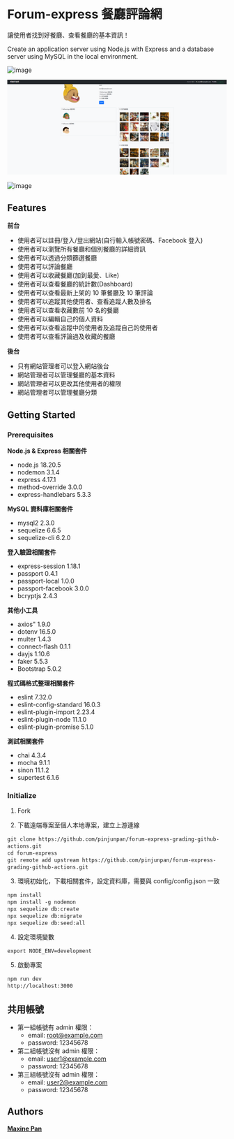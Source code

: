 # Forum-express 餐廳評論網
讓使用者找到好餐廳、查看餐廳的基本資訊！

Create an application server using Node.js with Express and a database server using MySQL in the local environment.

![image](https://github.com/pinjunpan/forum-express-grading-github-actions/blob/main/public/images/main.png)

![image](https://github.com/pinjunpan/forum-express-grading-github-actions/blob/main/public/images/profile.png)

![image](https://github.com/pinjunpan/forum-express-grading-github-actions/blob/main/public/images/admin.png)

## Features

**前台**
- 使用者可以註冊/登入/登出網站(自行輸入帳號密碼、Facebook 登入)
- 使用者可以瀏覽所有餐廳和個別餐廳的詳細資訊
- 使用者可以透過分類篩選餐廳
- 使用者可以評論餐廳
- 使用者可以收藏餐廳(加到最愛、Like)
- 使用者可以查看餐廳的統計數(Dashboard)
- 使用者可以查看最新上架的 10 筆餐廳及 10 筆評論
- 使用者可以追蹤其他使用者、查看追蹤人數及排名
- 使用者可以查看收藏數前 10 名的餐廳
- 使用者可以編輯自己的個人資料
- 使用者可以查看追蹤中的使用者及追蹤自己的使用者
- 使用者可以查看評論過及收藏的餐廳

**後台**
- 只有網站管理者可以登入網站後台
- 網站管理者可以管理餐廳的基本資料
- 網站管理者可以更改其他使用者的權限
- 網站管理者可以管理餐廳分類

## Getting Started

### Prerequisites

**Node.js & Express 相關套件**
- node.js 18.20.5
- nodemon 3.1.4
- express 4.17.1
- method-override 3.0.0
- express-handlebars 5.3.3

**MySQL 資料庫相關套件**
- mysql2 2.3.0
- sequelize 6.6.5
- sequelize-cli 6.2.0

**登入驗證相關套件**
- express-session 1.18.1
- passport 0.4.1
- passport-local 1.0.0
- passport-facebook 3.0.0
- bcryptjs 2.4.3

**其他小工具**
- axios" 1.9.0
- dotenv 16.5.0
- multer 1.4.3
- connect-flash 0.1.1
- dayjs 1.10.6
- faker 5.5.3
- Bootstrap 5.0.2

**程式碼格式整理相關套件**
- eslint 7.32.0
- eslint-config-standard 16.0.3
- eslint-plugin-import 2.23.4
- eslint-plugin-node 11.1.0
- eslint-plugin-promise 5.1.0

**測試相關套件**
- chai 4.3.4
- mocha 9.1.1
- sinon 11.1.2
- supertest 6.1.6

### Initialize

1. Fork

2. 下載遠端專案至個人本地專案，建立上游連線

```
git clone https://github.com/pinjunpan/forum-express-grading-github-actions.git
cd forum-express
git remote add upstream https://github.com/pinjunpan/forum-express-grading-github-actions.git
```

3. 環境初始化，下載相關套件，設定資料庫，需要與 config/config.json 一致

```
npm install
npm install -g nodemon
npx sequelize db:create
npx sequelize db:migrate
npx sequelize db:seed:all
```

4. 設定環境變數

```
export NODE_ENV=development
```

5. 啟動專案

```
npm run dev
http://localhost:3000
```

## 共用帳號
* 第一組帳號有 admin 權限：
  * email: root@example.com
  * password: 12345678
* 第二組帳號沒有 admin 權限：
  * email: user1@example.com
  * password: 12345678
* 第三組帳號沒有 admin 權限：
  * email: user2@example.com
  * password: 12345678

## Authors

[**Maxine Pan**](https://github.com/pinjunpan)
